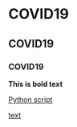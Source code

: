 # COVID19
## COVID19
### COVID19

**This is bold text**

[Python script](https://colab.research.google.com/drive/1nddka-PKha7y1T9zZ99O858QtpI7sc0C?usp=sharing)

<u>text</u>
